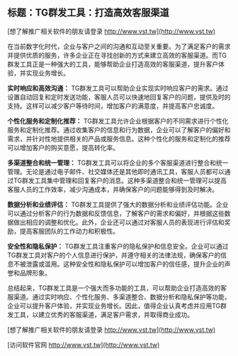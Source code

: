 ## **标题：TG群发工具：打造高效客服渠道**

[想了解推广相关软件的朋友请登录 http://www.vst.tw](http://www.vst.tw)

在当前数字化时代，企业与客户之间的沟通和互动至关重要。为了满足客户的需求并提供优质的服务，许多企业正在寻找创新的方式来建立高效的客服渠道。而TG群发工具正是一种强大的工具，能够帮助企业打造高效的客服渠道，提升客户体验，并实现业务增长。

**实时响应和高效沟通：**
TG群发工具可以帮助企业实现实时响应客户的需求。通过设置自动回复和定时发送功能，客服人员可以快速地回复客户的问题，提供及时的支持。这样可以减少客户等待时间，增加客户的满意度，并提高客户忠诚度。

**个性化服务和定制化推荐：**
TG群发工具允许企业根据客户的不同需求进行个性化服务和定制化推荐。通过收集客户的信息和行为数据，企业可以了解客户的偏好和需求，并针对性地提供相关的产品或服务信息。这种个性化的服务和定制化的推荐可以增加客户的购买意愿，提高转化率。

**多渠道整合和统一管理：**
TG群发工具可以将企业的多个客服渠道进行整合和统一管理。无论是通过电子邮件、社交媒体还是其他即时通讯工具，客服人员都可以通过TG群发工具集中管理和回复客户的消息。这种多渠道整合和统一管理可以提高客服人员的工作效率，减少沟通成本，并确保客户的问题能够得到及时解决。

**数据分析和业绩评估：**
TG群发工具提供了强大的数据分析和业绩评估功能。企业可以通过分析客户的行为数据和反馈信息，了解客户的需求和偏好，并根据这些数据做出相应的调整和优化。此外，企业还可以通过对客服人员的表现进行评估和奖励，提高客服团队的工作动力和积极性。

**安全性和隐私保护：**
TG群发工具注重客户的隐私保护和信息安全。企业可以通过TG群发工具对客户的个人信息进行保护，并遵守相关的法律法规，确保客户的信息不被泄露或滥用。这种安全性和隐私保护可以增加客户的信任感，提升企业的声誉和品牌形象。

总结起来，TG群发工具是一个强大而多功能的工具，可以帮助企业打造高效的客服渠道。通过实时响应、个性化服务、多渠道整合、数据分析和隐私保护等功能，企业可以提升客户体验，并实现业务增长。因此，值得企业认真考虑并应用TG群发工具，以建立优秀的客服渠道，满足客户需求，并取得商业成功。

[想了解推广相关软件的朋友请登录 http://www.vst.tw](http://www.vst.tw)


[访问软件官网 http://www.vst.tw](http://www.vst.tw)
